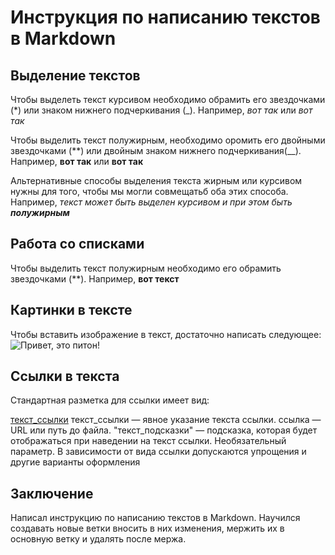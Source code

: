 # Инструкция по написанию текстов в Markdown

## Выделение текстов

Чтобы выделеть текст курсивом необходимо обрамить его звездочками (*) или знаком нижнего подчеркивания (_). Например, *вот так* или _вот так_

Чтобы выделить текст полужирным, необходимо оромить его двойными звездочками (**) или двойным знаком нижнего подчеркивания(__). Например, **вот так** или __вот так__


Альтернативные способы выделения текста жирным или курсивом нужны для того, чтобы мы могли совмещатьб оба этих способа. Например, _текст может быть выделен курсивом и при этом быть **полужирным**_

## Работа со списками

Чтобы выделить текст полужирным необходимо его обрамить звездочками (**).
Например, **вот текст**

## Картинки в тексте

Чтобы вставить изображение в текст, достаточно написать следующее:
![Привет, это питон!](python.jpg)

## Ссылки в текста

Стандартная разметка для ссылки имеет вид:

[текст_ссылки](ссылка "текст_подсказки")
текст_ссылки — явное указание текста ссылки.
ссылка — URL или путь до файла.
"текст_подсказки" — подсказка, которая будет отображаться при наведении на текст ссылки. Необязательный параметр.
В зависимости от вида ссылки допускаются упрощения и другие варианты оформления

## Заключение

Написал инструкцию по написанию текстов в Markdown. 
Научился создавать новые ветки вносить в них изменения, мержить их в основную ветку и удалять после мержа. 
